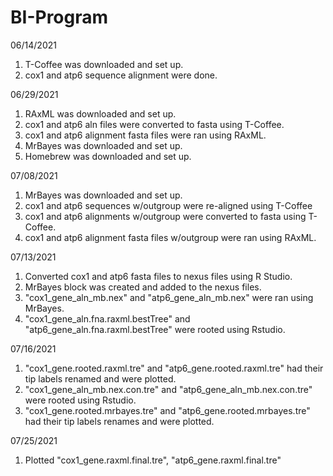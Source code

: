 # BI-Program

06/14/2021
1) T-Coffee was downloaded and set up.
2) cox1 and atp6 sequence alignment were done.

06/29/2021
1) RAxML was downloaded and set up.
2) cox1 and atp6 aln files were converted to fasta using T-Coffee.
3) cox1 and atp6 alignment fasta files were ran using RAxML.
4) MrBayes was downloaded and set up.
5) Homebrew was downloaded and set up.

07/08/2021
1) MrBayes was downloaded and set up.
2) cox1 and atp6 sequences w/outgroup were re-aligned using T-Coffee 
3) cox1 and atp6 alignments w/outgroup were converted to fasta using T-Coffee.
4) cox1 and atp6 alignment fasta files w/outgroup were ran using RAxML.

07/13/2021
1) Converted cox1 and atp6 fasta files to nexus files using R Studio.
2) MrBayes block was created and added to the nexus files.
3) "cox1_gene_aln_mb.nex" and "atp6_gene_aln_mb.nex" were ran using MrBayes.
4) "cox1_gene_aln.fna.raxml.bestTree" and "atp6_gene_aln.fna.raxml.bestTree" were rooted using Rstudio.

07/16/2021
1) "cox1_gene.rooted.raxml.tre" and "atp6_gene.rooted.raxml.tre" had their tip labels renamed and were plotted. 
2) "cox1_gene_aln_mb.nex.con.tre" and "atp6_gene_aln_mb.nex.con.tre" were rooted using Rstudio.
3) "cox1_gene.rooted.mrbayes.tre" and "atp6_gene.rooted.mrbayes.tre" had their tip labels renames and were plotted.

07/25/2021
 1) Plotted "cox1_gene.raxml.final.tre", "atp6_gene.raxml.final.tre"
